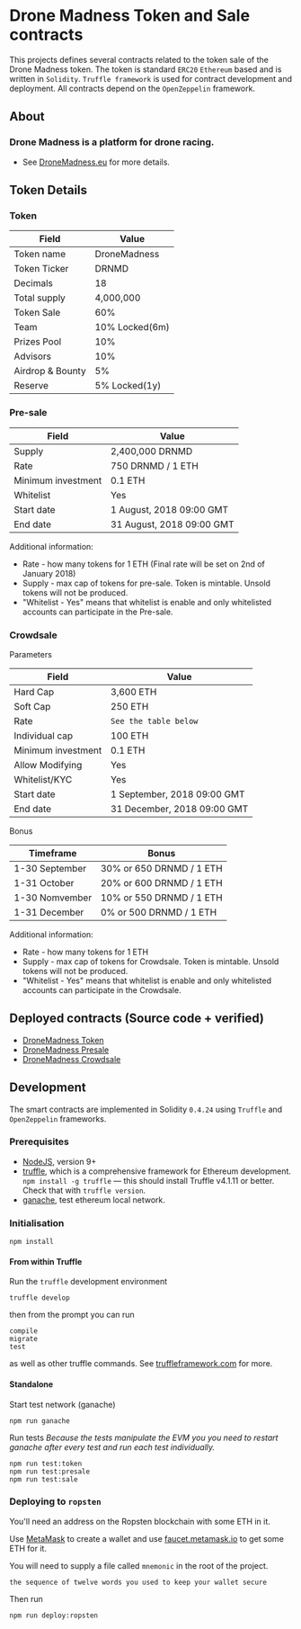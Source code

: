 # Drone Madness Token and Sale contracts

This projects defines several contracts related to the token sale of the Drone Madness token.
The token is standard `ERC20` `Ethereum` based and is written in `Solidity`. 
`Truffle framework` is used for contract development and deployment. 
All contracts depend on the `OpenZeppelin` framework.

## About

### Drone Madness is a platform for drone racing.
* See [DroneMadness.eu](https://dronemadness.eu) for more details.

## Token Details

### Token

| Field            | Value          |
|------------------|----------------|
| Token name       | DroneMadness   |
| Token Ticker     | DRNMD          |
| Decimals         | 18             |
| Total supply     | 4,000,000      |
| Token Sale       | 60%            |
| Team             | 10% Locked(6m) |
| Prizes Pool      | 10%            |
| Advisors         | 10%            |
| Airdrop & Bounty | 5%             |
| Reserve          | 5% Locked(1y)  |

### Pre-sale

| Field              	| Value                      	|
|-----------------------|-------------------------------|
| Supply             	| 2,400,000 DRNMD               |
| Rate               	| 750 DRNMD / 1 ETH             |
| Minimum investment   	| 0.1 ETH                      	|
| Whitelist         	| Yes                        	|
| Start date         	| 1 August, 2018 09:00 GMT  	|
| End date           	| 31 August, 2018 09:00 GMT 	|


Additional information:

- Rate - how many tokens for 1 ETH (Final rate will be set on 2nd of January 2018)
- Supply - max cap of tokens for pre-sale. Token is mintable. Unsold tokens will not be produced.
- "Whitelist - Yes" means that whitelist is enable and only whitelisted accounts can participate in the Pre-sale.

### Crowdsale

Parameters

| Field              	| Value                      	|
|-----------------------|-------------------------------|
| Hard Cap             	| 3,600 ETH                     |
| Soft Cap             	| 250 ETH                       |
| Rate                  | `See the table below`         |
| Individual cap       	| 100 ETH                      	|
| Minimum investment   	| 0.1 ETH                      	|
| Allow Modifying       | Yes							|
| Whitelist/KYC         | Yes                           |
| Start date         	| 1 September, 2018 09:00 GMT  	|
| End date           	| 31 December, 2018 09:00 GMT 	|

Bonus

| Timeframe             | Bonus |
|-----------------------|--------------------------|
| 1-30 September        | 30% or 650 DRNMD / 1 ETH |
| 1-31 October          | 20% or 600 DRNMD / 1 ETH |
| 1-30 Nomvember        | 10% or 550 DRNMD / 1 ETH |
| 1-31 December         |  0% or 500 DRNMD / 1 ETH |


Additional information:

- Rate - how many tokens for 1 ETH
- Supply - max cap of tokens for Crowdsale. Token is mintable. Unsold tokens will not be produced.
- "Whitelist - Yes" means that whitelist is enable and only whitelisted accounts can participate in the Crowdsale.

## Deployed contracts (Source code + verified)

* [DroneMadness Token](https://etherscan.io/token/)
* [DroneMadness Presale](https://etherscan.io/address/)
* [DroneMadness Crowdsale](https://etherscan.io/address/)


## Development

The smart contracts are implemented in Solidity `0.4.24` using `Truffle` and `OpenZeppelin` frameworks.

### Prerequisites

* [NodeJS](htps://nodejs.org), version 9+
* [truffle](http://truffleframework.com/), which is a comprehensive framework for Ethereum development. `npm install -g truffle` — this should install Truffle v4.1.11 or better.  Check that with `truffle version`.
* [ganache](https://truffleframework.com/ganache), test ethereum local network.

### Initialisation

    npm install

#### From within Truffle

Run the `truffle` development environment

    truffle develop

then from the prompt you can run

    compile
    migrate
    test

as well as other truffle commands. See [truffleframework.com](http://truffleframework.com) for more.

#### Standalone

Start test network (ganache)

    npm run ganache

Run tests
*Because the tests manipulate the EVM you you need to restart ganache after every test and run each test individually.*

    npm run test:token
    npm run test:presale
    npm run test:sale

### Deploying to `ropsten`

You'll need an address on the Ropsten blockchain with some ETH in it.

Use [MetaMask](https://metamask.io) to create a wallet and use [faucet.metamask.io](https://faucet.metamask.io/) to get some ETH for it.

You will need to supply a file called `mnemonic` in the root of the project.

    the sequence of twelve words you used to keep your wallet secure

Then run

    npm run deploy:ropsten

